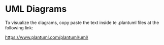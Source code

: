 # UML Diagrams

To visualize the diagrams, copy paste the text inside te .plantuml files at the following link:

https://www.plantuml.com/plantuml/uml/

